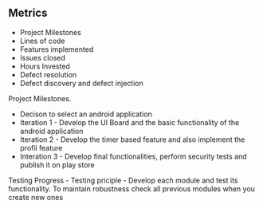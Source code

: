 Metrics
------------------
 - Project Milestones
 - Lines of code
 - Features implemented
 - Issues closed
 - Hours Invested
 - Defect resolution
 - Defect discovery and defect injection
 


Project Milestones. 
 - Decison to select an android application
 - Iteration 1 - Develop the UI Board and the basic functionality of the android application
 - Iteration 2 - Develop the timer based feature and also implement the profil feature
 - Interation 3 - Develop final functionalities, perform security tests and publish it on play store


Testing Progress - Testing priciple - Develop each module and test its functionality. To maintain robustness check all previous modules when you create new ones


